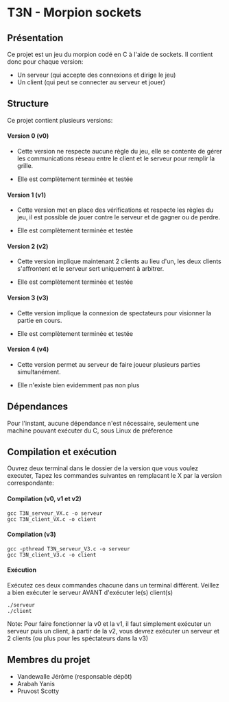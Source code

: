 # T3N - Morpion sockets

## Présentation
Ce projet est un jeu du morpion codé en C à l'aide de sockets.
Il contient donc pour chaque version:
- Un serveur (qui accepte des connexions et dirige le jeu)
- Un client (qui peut se connecter au serveur et jouer)

## Structure
Ce projet contient plusieurs versions:

#### Version 0 (v0)
- Cette version ne respecte aucune règle du jeu, elle
se contente de gérer les communications réseau entre le client et
le serveur pour remplir la grille.

- Elle est complètement terminée et testée

#### Version 1 (v1)
- Cette version met en place des vérifications et respecte
les règles du jeu, il est possible de jouer contre le serveur
et de gagner ou de perdre.

- Elle est complètement terminée et testée

#### Version 2 (v2)
- Cette version implique maintenant 2 clients au lieu d'un,
les deux clients s'affrontent et le serveur sert uniquement à arbitrer.

- Elle est complètement terminée et testée

#### Version 3 (v3)
- Cette version implique la connexion de spectateurs pour visionner
la partie en cours.

- Elle est complètement terminée et testée

#### Version 4 (v4)
- Cette version permet au serveur de faire joueur plusieurs parties
simultanément.

- Elle n'existe bien evidemment pas non plus

## Dépendances
Pour l'instant, aucune dépendance n'est nécessaire, seulement une machine pouvant exécuter du C, sous Linux de préference

## Compilation et exécution
Ouvrez deux terminal dans le dossier de la version que vous voulez executer,
Tapez les commandes suivantes en remplacant le X par la version correspondante:

#### Compilation (v0, v1 et v2)
```
gcc T3N_serveur_VX.c -o serveur
gcc T3N_client_VX.c -o client
```

#### Compilation (v3)
```
gcc -pthread T3N_serveur_V3.c -o serveur
gcc T3N_client_V3.c -o client
```

#### Exécution
Exécutez ces deux commandes chacune dans un terminal différent.
Veillez a bien exécuter le serveur AVANT d'exécuter le(s) client(s)
```
./serveur
./client
```

Note: Pour faire fonctionner la v0 et la v1, il faut simplement exécuter un serveur puis un client, à partir de la v2, vous devrez exécuter un serveur et 2 clients (ou plus pour les spéctateurs dans la v3)

## Membres du projet
- Vandewalle Jérôme (responsable dépôt)
- Arabah Yanis
- Pruvost Scotty
